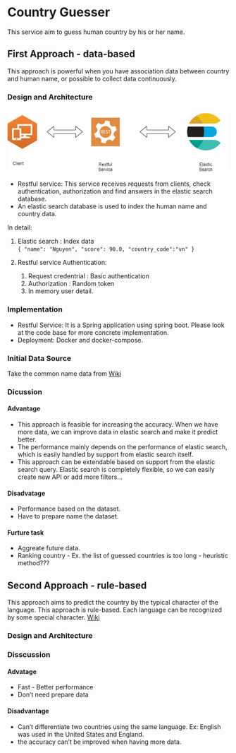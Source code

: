 # Country Guesser
This service aim to guess human country by his or her name.
## First Approach - data-based
This approach is powerful when you have association data between country and human name, or possible to collect
data continuously.
### Design and Architecture
![Architecture!](https://github.com/tuandat95cbn/country-guesser/raw/main/arch.png "Architecture")
- Restful service: This service receives requests from clients, check authentication, authorization and find
answers in the elastic search database.
- An elastic search database is used to index the human name and country data.


In detail:

1. Elastic search : Index data\
  `{
  "name": "Nguyen",
  "score": 90.0,
  "country_code":"vn"
  }`
  
2. Restful service Authentication:
    1. Request credentrial : Basic authentication
    1. Authorization : Random token
    1. In memory user detail.


### Implementation
- Restful Service: It is a Spring application using spring boot. Please look at the code base for more concrete
implementation.
- Deployment: Docker and docker-compose.
### Initial Data Source
Take the common name data from [Wiki](https://en.wikipedia.org/wiki/List_of_most_popular_given_names)
### Dicussion
#### Advantage
- This approach is feasible for increasing the accuracy. When we have more data, we can improve data in elastic
search and make it predict better.
- The performance mainly depends on the performance of elastic search, which is easily handled by support
from elastic search itself.
- This approach can be extendable based on support from the elastic search query. Elastic search is completely
flexible, so we can easily create new API or add more filters...
#### Disadvatage
- Performance based on the dataset.
- Have to prepare name the dataset.
#### Furture task
- Aggreate future data.
- Ranking country - Ex. the list of guessed countries is too long - heuristic method???
## Second Approach - rule-based
This approach aims to predict the country by the typical character of the language. This approach is rule-based.
Each language can be recognized by some special character. [Wiki](https://en.wikipedia.org/wiki/Wikipedia:Language_recognition_chart)
### Design and Architecture
### Disscussion
#### Advatage
- Fast - Better performance
- Don’t need prepare data
#### Disadvantage
- Can’t differentiate two countries using the same language. Ex: English was used in the United States and
England.
- the accuracy can’t be improved when having more data.
